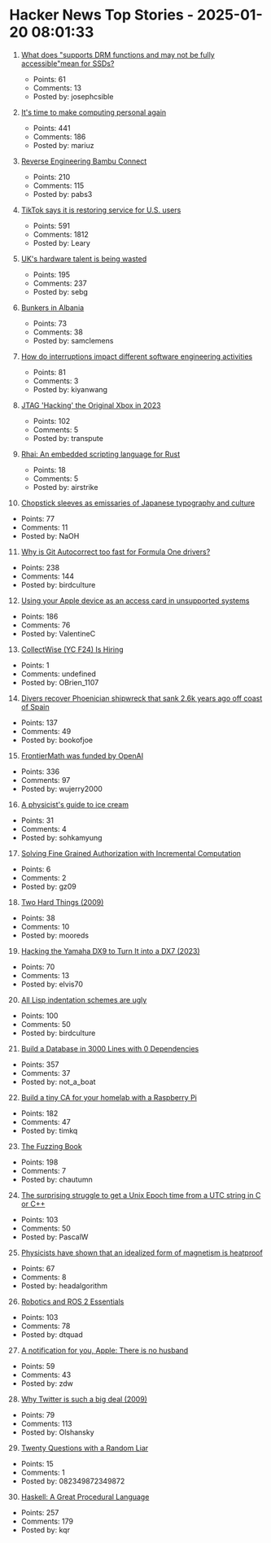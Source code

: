 # Hacker News Top Stories - 2025-01-20 08:01:33

1. [What does "supports DRM functions and may not be fully accessible"mean for SSDs?](https://unix.stackexchange.com/questions/789838/what-does-supports-drm-functions-and-may-not-be-fully-accessible-mean-for-sata)
   - Points: 61
   - Comments: 13
   - Posted by: josephcsible

2. [It's time to make computing personal again](https://www.vintagecomputing.com/index.php/archives/3292/the-pc-is-dead-its-time-to-make-computing-personal-again)
   - Points: 441
   - Comments: 186
   - Posted by: mariuz

3. [Reverse Engineering Bambu Connect](https://wiki.rossmanngroup.com/wiki/Reverse_Engineering_Bambu_Connect)
   - Points: 210
   - Comments: 115
   - Posted by: pabs3

4. [TikTok says it is restoring service for U.S. users](https://www.nbcnews.com/tech/tech-news/tiktok-says-restoring-service-us-users-rcna188320)
   - Points: 591
   - Comments: 1812
   - Posted by: Leary

5. [UK's hardware talent is being wasted](https://josef.cn/blog/uk-talent)
   - Points: 195
   - Comments: 237
   - Posted by: sebg

6. [Bunkers in Albania](https://en.wikipedia.org/wiki/Bunkers_in_Albania)
   - Points: 73
   - Comments: 38
   - Posted by: samclemens

7. [How do interruptions impact different software engineering activities](https://rdel.substack.com/p/rdel-75-how-do-interruptions-impact)
   - Points: 81
   - Comments: 3
   - Posted by: kiyanwang

8. [JTAG 'Hacking' the Original Xbox in 2023](https://blog.ret2.io/2023/08/09/jtag-hacking-the-original-xbox-2023/)
   - Points: 102
   - Comments: 5
   - Posted by: transpute

9. [Rhai: An embedded scripting language for Rust](https://github.com/rhaiscript/rhai)
   - Points: 18
   - Comments: 5
   - Posted by: airstrike

10. [Chopstick sleeves as emissaries of Japanese typography and culture](https://letterformarchive.org/news/this-just-in-chopstick-sleeves-as-emissaries-of-japanese-typography-and-culture/)
   - Points: 77
   - Comments: 11
   - Posted by: NaOH

11. [Why is Git Autocorrect too fast for Formula One drivers?](https://blog.gitbutler.com/why-is-git-autocorrect-too-fast-for-formula-one-drivers/)
   - Points: 238
   - Comments: 144
   - Posted by: birdculture

12. [Using your Apple device as an access card in unsupported systems](https://github.com/kormax/apple-device-as-access-card)
   - Points: 186
   - Comments: 76
   - Posted by: ValentineC

13. [CollectWise (YC F24) Is Hiring](https://www.ycombinator.com/companies/collectwise/jobs/miUmVns-founding-engineer)
   - Points: 1
   - Comments: undefined
   - Posted by: OBrien_1107

14. [Divers recover Phoenician shipwreck that sank 2.6k years ago off coast of Spain](https://www.smithsonianmag.com/smart-news/divers-recover-ancient-shipwreck-that-sank-2600-years-ago-off-the-coast-of-spain-180985778/)
   - Points: 137
   - Comments: 49
   - Posted by: bookofjoe

15. [FrontierMath was funded by OpenAI](https://www.lesswrong.com/posts/cu2E8wgmbdZbqeWqb/meemi-s-shortform)
   - Points: 336
   - Comments: 97
   - Posted by: wujerry2000

16. [A physicist's guide to ice cream](https://physicsworld.com/a/a-physicists-guide-to-ice-cream-the-complex-science-behind-one-of-the-worlds-most-popular-desserts/)
   - Points: 31
   - Comments: 4
   - Posted by: sohkamyung

17. [Solving Fine Grained Authorization with Incremental Computation](https://www.feldera.com/blog/fine-grained-authorization)
   - Points: 6
   - Comments: 2
   - Posted by: gz09

18. [Two Hard Things (2009)](https://martinfowler.com/bliki/TwoHardThings.html)
   - Points: 38
   - Comments: 10
   - Posted by: mooreds

19. [Hacking the Yamaha DX9 to Turn It into a DX7 (2023)](https://ajxs.me/blog/Hacking_the_Yamaha_DX9_To_Turn_It_Into_a_DX7.html)
   - Points: 70
   - Comments: 13
   - Posted by: elvis70

20. [All Lisp indentation schemes are ugly](https://aartaka.me/lisp-indent.html)
   - Points: 100
   - Comments: 50
   - Posted by: birdculture

21. [Build a Database in 3000 Lines with 0 Dependencies](https://build-your-own.org/blog/20251015_db_in_3000/)
   - Points: 357
   - Comments: 37
   - Posted by: not_a_boat

22. [Build a tiny CA for your homelab with a Raspberry Pi](https://smallstep.com/blog/build-a-tiny-ca-with-raspberry-pi-yubikey/)
   - Points: 182
   - Comments: 47
   - Posted by: timkq

23. [The Fuzzing Book](https://www.fuzzingbook.org/)
   - Points: 198
   - Comments: 7
   - Posted by: chautumn

24. [The surprising struggle to get a Unix Epoch time from a UTC string in C or C++](https://berthub.eu/articles/posts/how-to-get-a-unix-epoch-from-a-utc-date-time-string/)
   - Points: 103
   - Comments: 50
   - Posted by: PascalW

25. [Physicists have shown that an idealized form of magnetism is heatproof](https://www.quantamagazine.org/heat-destroys-all-order-except-for-in-this-one-special-case-20250116/)
   - Points: 67
   - Comments: 8
   - Posted by: headalgorithm

26. [Robotics and ROS 2 Essentials](https://henkirobotics.com/robotics-and-ros-2-essentials-course-announcement/)
   - Points: 103
   - Comments: 78
   - Posted by: dtquad

27. [A notification for you, Apple: There is no husband](https://techthings.cmail20.com/t/d-e-sjrttn-dykjyuhruh-r/)
   - Points: 59
   - Comments: 43
   - Posted by: zdw

28. [Why Twitter is such a big deal (2009)](https://paulgraham.com/twitter.html)
   - Points: 79
   - Comments: 113
   - Posted by: Olshansky

29. [Twenty Questions with a Random Liar](https://11011110.github.io/blog/2025/01/16/twenty-questions-random.html)
   - Points: 15
   - Comments: 1
   - Posted by: 082349872349872

30. [Haskell: A Great Procedural Language](https://entropicthoughts.com/haskell-procedural-programming)
   - Points: 257
   - Comments: 179
   - Posted by: kqr

